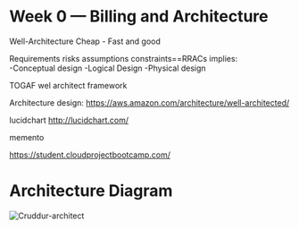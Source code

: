 # Week 0 — Billing and Architecture
Well-Architecture
Cheap - Fast and good

Requirements  risks assumptions constraints==RRACs implies:  
-Conceptual design
-Logical Design
-Physical design

TOGAF  wel architect framework 

Architecture design: https://aws.amazon.com/architecture/well-architected/

lucidchart  http://lucidchart.com/

memento

https://student.cloudprojectbootcamp.com/

# Architecture Diagram

![Cruddur-architect](https://user-images.githubusercontent.com/125145275/219830720-69e00ac4-1089-4f14-8307-f78bc1c983d5.jpeg)
